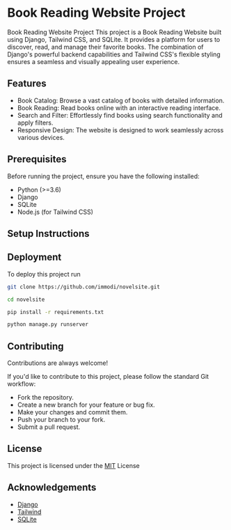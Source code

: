 
# Book Reading Website Project

Book Reading Website Project
This project is a Book Reading Website built using Django, Tailwind CSS, and SQLite. It provides a platform for users to discover, read, and manage their favorite books. The combination of Django's powerful backend capabilities and Tailwind CSS's flexible styling ensures a seamless and visually appealing user experience.

## Features

- Book Catalog: Browse a vast catalog of books with detailed information.
- Book Reading: Read books online with an interactive reading interface.
- Search and Filter: Effortlessly find books using search functionality and apply filters.
- Responsive Design: The website is designed to work seamlessly across various devices.

## Prerequisites

Before running the project, ensure you have the following installed:

- Python (>=3.6)
- Django
- SQLite
- Node.js (for Tailwind CSS)

## Setup Instructions

## Deployment

To deploy this project run
 
```bash
git clone https://github.com/immodi/novelsite.git
```

```bash
cd novelsite
```

```bash
pip install -r requirements.txt
```

```bash
python manage.py runserver
```






## Contributing

Contributions are always welcome!

If you'd like to contribute to this project, please follow the standard Git workflow:

- Fork the repository.
- Create a new branch for your feature or bug fix.
- Make your changes and commit them.
- Push your branch to your fork.
- Submit a pull request.

## License

This project is licensed under the [MIT](https://choosealicense.com/licenses/mit/) License


## Acknowledgements

 - [Django](https://www.djangoproject.com/)
 - [Tailwind](https://tailwindcss.com/)
 - [SQLite](https://www.sqlite.org/index.html)

